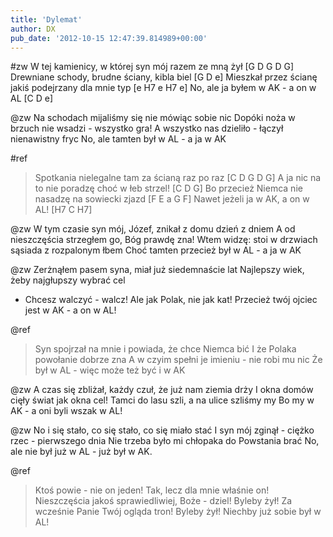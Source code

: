 ```yaml
---
title: 'Dylemat'
author: DX
pub_date: '2012-10-15 12:47:39.814989+00:00'
---
```


#zw
W tej kamienicy, w której syn mój razem ze mną żył [G D G D G]
Drewniane schody, brudne ściany, kibla biel [G D e]
Mieszkał przez ścianę jakiś podejrzany dla mnie typ [e H7 e H7 e]
No, ale ja byłem w AK - a on w AL [C D e]

@zw
Na schodach mijaliśmy się nie mówiąc sobie nic
Dopóki noża w brzuch nie wsadzi - wszystko gra!
A wszystko nas dzieliło - łączył nienawistny fryc
No, ale tamten był w AL - a ja w AK

#ref
>Spotkania nielegalne tam za ścianą raz po raz [C D G D G]
>A ja nic na to nie poradzę choć w łeb strzel! [C D G]
>Bo przecież Niemca nie nasadzę na sowiecki zjazd [F E a G F]
>Nawet jeżeli ja w AK, a on w AL! [H7 C H7]

@zw
W tym czasie syn mój, Józef, znikał z domu dzień z dniem
A od nieszczęścia strzegłem go, Bóg prawdę zna!
Wtem widzę: stoi w drzwiach sąsiada z rozpalonym łbem
Choć tamten przecież był w AL - a ja w AK

@zw
Zerżnąłem pasem syna, miał już siedemnaście lat
Najlepszy wiek, żeby najgłupszy wybrać cel
- Chcesz walczyć - walcz! Ale jak Polak, nie jak kat!
Przecież twój ojciec jest w AK - a on w AL!

@ref
>Syn spojrzał na mnie i powiada, że chce Niemca bić
>I że Polaka powołanie dobrze zna
>A w czyim spełni je imieniu - nie robi mu nic
>Że był w AL - więc może też być i w AK

@zw
A czas się zbliżał, każdy czuł, że już nam ziemia drży
I okna domów cięły świat jak okna cel!
Tamci do lasu szli, a na ulice szliśmy my
Bo my w AK - a oni byli wszak w AL!

@zw
No i się stało, co się stało, co się miało stać
I syn mój zginął - ciężko rzec - pierwszego dnia
Nie trzeba było mi chłopaka do Powstania brać
No, ale nie był już w AL - już był w AK.

@ref
>Ktoś powie - nie on jeden! Tak, lecz dla mnie właśnie on!
>Nieszczęścia jakoś sprawiedliwiej, Boże - dziel!
>Byleby żył! Za wcześnie Panie Twój ogląda tron!
>Byleby żył! Niechby już sobie był w AL!